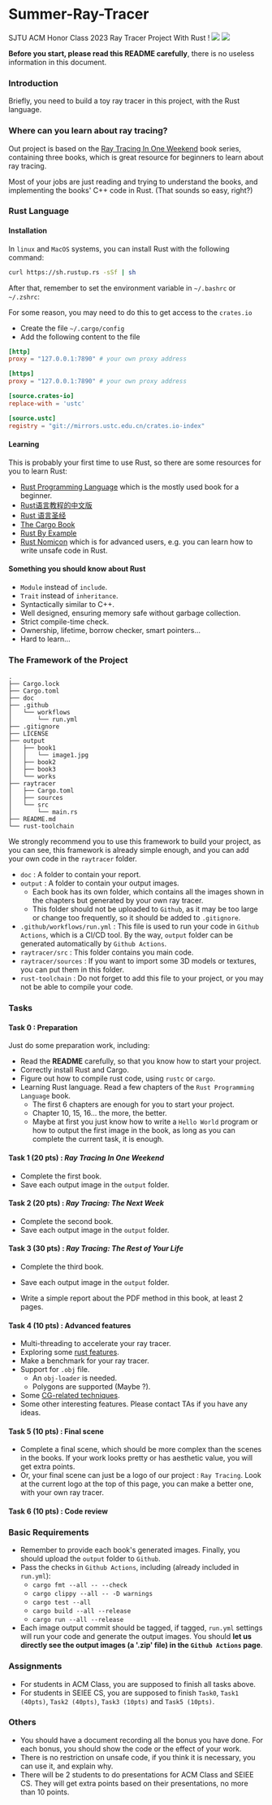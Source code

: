 # Summer-Ray-Tracer
SJTU ACM Honor Class 2023 Ray Tracer Project With Rust !
![](./doc/assets/image-raytracing.png)
![](./final_scene_one.jpg)

**Before you start, please read this README carefully**, there is no useless information in this document.

### Introduction

Briefly, you need to build a toy ray tracer in this project, with the Rust language.

### Where can you learn about ray tracing?

Out project is based on the [Ray Tracing In One Weekend](https://raytracing.github.io/) book series, containing three books, which is great resource for beginners to learn about ray tracing.

Most of your jobs are just reading and trying to understand the books, and implementing the books' C++ code in Rust. (That sounds so easy, right?)

### Rust Language

#### Installation

In `linux` and `MacOS` systems, you can install Rust with the following command:

```bash
curl https://sh.rustup.rs -sSf | sh
```

After that, remember to set the environment variable in `~/.bashrc` or `~/.zshrc`:

For some reason, you may need to do this to get access to the `crates.io`

- Create the file `~/.cargo/config`
- Add the following content to the file

```toml
[http]
proxy = "127.0.0.1:7890" # your own proxy address

[https]
proxy = "127.0.0.1:7890" # your own proxy address

[source.crates-io]
replace-with = 'ustc'

[source.ustc]
registry = "git://mirrors.ustc.edu.cn/crates.io-index"
```

#### Learning

This is probably your first time to use Rust, so there are some resources for you to learn Rust:

- [Rust Programming Language](https://doc.rust-lang.org/book/title-page.html) which is the mostly used book for a beginner.
- [Rust语言教程的中文版](https://kaisery.github.io/trpl-zh-cn/title-page.html)
- [Rust 语言圣经](https://kaisery.github.io/trpl-zh-cn/title-page.html)
- [The Cargo Book](https://doc.rust-lang.org/cargo/index.html)
- [Rust By Example](https://doc.rust-lang.org/rust-by-example/index.html)
- [Rust Nomicon](https://doc.rust-lang.org/nomicon/index.html) which is for advanced users, e.g. you can learn how to write unsafe code in Rust.

#### Something you should know about Rust

- `Module` instead of `include`.
- `Trait` instead of `inheritance`.
- Syntactically similar to C++.
- Well designed, ensuring memory safe without garbage collection.
- Strict compile-time check.
- Ownership, lifetime, borrow checker, smart pointers...
- Hard to learn...

### The Framework of the Project

```
.
├── Cargo.lock
├── Cargo.toml
├── doc
├── .github
│   └── workflows
│       └── run.yml
├── .gitignore
├── LICENSE
├── output
│   ├── book1
│   │   └── image1.jpg
│   ├── book2
│   ├── book3
│   └── works
├── raytracer
│   ├── Cargo.toml
│   ├── sources
│   └── src
│       └── main.rs
├── README.md
└── rust-toolchain
```

We strongly recommend you to use this framework to build your project, as you can see, this framework is already simple enough, and you can add your own code in the `raytracer` folder.

- `doc` : A folder to contain your report.
- `output` : A folder to contain your output images.
    - Each book has its own folder, which contains all the images shown in the chapters but generated by your own ray tracer.
    - This folder should not be uploaded to `Github`, as it may be too large or change too frequently, so it should be added to `.gitignore`.
- `.github/workflows/run.yml` : This file is used to run your code in `Github Actions`, which is a CI/CD tool.
By the way, `output` folder can be generated automatically by `Github Actions`.
- `raytracer/src` : This folder contains you main code.
- `raytracer/sources` : If you want to import some 3D models or textures, you can put them in this folder.
- `rust-toolchain` : Do not forget to add this file to your project, or you may not be able to compile your code.

### Tasks

#### Task 0 : Preparation

Just do some preparation work, including:

- Read the **README** carefully, so that you know how to start your project.
- Correctly install Rust and Cargo.
- Figure out how to compile rust code, using `rustc` or `cargo`.
- Learning Rust language. Read a few chapters of the `Rust Programming Language` book.
    - The first 6 chapters are enough for you to start your project.
    - Chapter 10, 15, 16... the more, the better.
    - Maybe at first you just know how to write a `Hello World` program or how to output the first image in the book, as long as you can complete the current task, it is enough.

#### Task 1 (20 pts) : *Ray Tracing In One Weekend*

- Complete the first book.
- Save each output image in the `output` folder.

#### Task 2 (20 pts) : *Ray Tracing: The Next Week*

- Complete the second book.
- Save each output image in the `output` folder.

#### Task 3 (30 pts) : *Ray Tracing: The Rest of Your Life*

- Complete the third book.
- Save each output image in the `output` folder.

- Write a simple report about the PDF method in this book, at least 2 pages.


#### Task 4 (10 pts) : Advanced features

- Multi-threading to accelerate your ray tracer.
- Exploring some [rust features](./doc/rust-bonus.md).
- Make a benchmark for your ray tracer. 
- Support for `.obj` file.
    - An `obj-loader` is needed.
    - Polygons are supported (Maybe ?).
- Some [CG-related techniques](./doc/CG-bonus.md).
- Some other interesting features. Please contact TAs if you have any ideas.

#### Task 5 (10 pts) : Final scene

- Complete a final scene, which should be more complex than the scenes in the books. If your work looks pretty or has aesthetic value, you will get extra points.
- Or, your final scene can just be a logo of our project : `Ray Tracing`. Look at the current logo at the top of this page, you can make a better one, with your own ray tracer.

#### Task 6 (10 pts) : Code review

### Basic Requirements

- Remember to provide each book's generated images. Finally, you should upload the `output` folder to `Github`.
- Pass the checks in `Github Actions`, including (already included in `run.yml`):
    - `cargo fmt --all -- --check`
    - `cargo clippy --all -- -D warnings`
    - `cargo test --all`
    - `cargo build --all --release`
    - `cargo run --all --release`
- Each image output commit should be tagged, if tagged, `run.yml` settings will run your code and generate the output images. You should **let us directly see the output images (a '.zip' file) in the `Github Actions` page**.

### Assignments

- For students in ACM Class, you are supposed to finish all tasks above.
- For students in SEIEE CS, you are supposed to finish `Task0`, `Task1 (40pts)`, `Task2 (40pts)`, `Task3 (10pts)` and `Task5 (10pts)`.

### Others

- You should have a document recording all the bonus you have done. For each bonus, you should show the code or the effect of your work.
- There is no restriction on unsafe code, if you think it is necessary, you can use it, and explain why.
- There will be 2 students to do presentations for ACM Class and SEIEE CS. They will get extra points based on their presentations, no more than 10 points.
